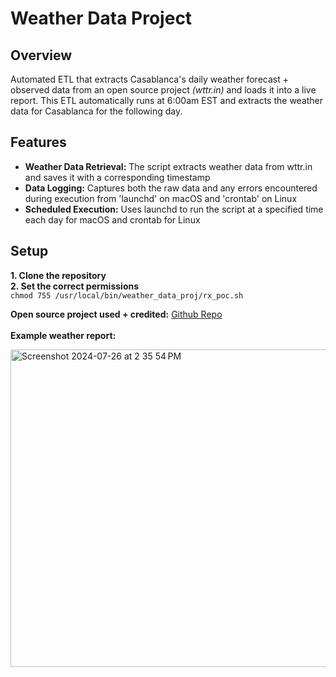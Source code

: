 # Weather Data Project

## Overview
Automated ETL that extracts Casablanca's daily weather forecast  + observed data from an open source project _(wttr.in)_ and loads it into a live report. This ETL automatically runs at 6:00am EST and extracts the weather data for Casablanca for the following day.

## Features
* **Weather Data Retrieval:** The script extracts weather data from wttr.in and saves it with a corresponding timestamp
* **Data Logging:** Captures both the raw data and any errors encountered during execution from 'launchd' on macOS and 'crontab' on Linux
* **Scheduled Execution:** Uses launchd to run the script at a specified time each day for macOS and crontab for Linux


## Setup

**1. Clone the repository** <br>
**2. Set the correct permissions**
<br>
                              `chmod 755 /usr/local/bin/weather_data_proj/rx_poc.sh`
  <br>


**Open source project used + credited:** [Github Repo](https://github.com/chubin/wttr.in#readme) <br><br>
**Example weather report:**

  <img width="508" alt="Screenshot 2024-07-26 at 2 35 54 PM" src="https://github.com/user-attachments/assets/68f4bd95-fa5c-464d-9c8f-4e04a732be55">


